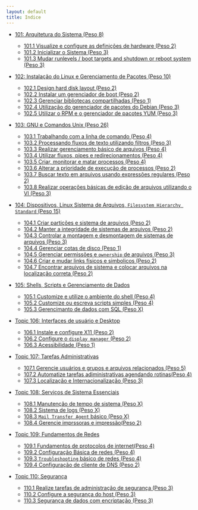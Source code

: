 ```yaml
---
layout: default
title: Indice
---
```


<!-- <div class="home">

  <h1 class="page-heading">Posts</h1>

  <ul class="post-list">
    {% for post in site.posts %}
      <li>
        <span class="post-meta">{{ post.date | date: "%b %-d, %Y" }}</span>

        <h2>
          <a class="post-link" href="{{ post.url | prepend: site.baseurl }}">{{ post.title }}</a>
        </h2>
      </li>
    {% endfor %}
  </ul>

  <p class="rss-subscribe">subscribe <a href="{{ "/feed.xml" | prepend: site.baseurl }}">via RSS</a></p>

</div>
-->

* [101: Arquitetura do Sistema (Peso 8)](/lpic1/101/arquitetura-do-sistema)
  * [101.1 Visualize e configure as definições de hardware (Peso 2)](/lpic1/101/101-1-visualize-e-configure-definicoes-de-hardware "correção ortografica")
  * [101.2 Inicializar o Sistema (Peso 3)](/lpic1/101/101-2-inicializar-o-sistema "Ainda falta conteudo")
  * [101.3 Mudar runlevels / boot targets and shutdown or reboot system (Peso 3)](/lpic1/101/101-3-mudar-runlevels-boot-targets-and-shutdown-or-reboot-system "Nada feito")

* [102: Instalação do Linux e Gerenciamento de Pacotes (Peso 10)](/lpic1/102/instalacao-do-linux-e-gerenciamento-de-pacotes)
  * [102.1 Design hard disk layout (Peso 2)](/lpic1/102/102-1-desenhando-o-layout-do-disco-rigido "x")
  * [102.2 Instalar um gerenciador de boot (Peso 2)](/lpic1/102/102-2-instalar-um-gerenciador-de-boot "Nada feito")
  * [102.3 Gerenciar bibliotecas compartilhadas (Peso 1)](/lpic1/102/102-3-gerenciar-bibliotecas-compartilhadas "Conteudo incompleto")
  * [102.4 Utilização do gerenciador de pacotes do Debian (Peso 3)](/lpic1/102/102-4-utilizacao-do-gerenciador-de-pacotes-do-debian "Nada feito")
  * [102.5 Utilizar o RPM e o gerenciador de pacotes YUM (Peso 3)](/lpic1/102/102-5-utilizar-o-rpm-e-o-gerenciador-de-pacotes-yum "Nada feito")

* [103: GNU e Comandos Unix (Peso 26)](#)
  * [103.1 Trabalhando com a linha de comando (Peso 4)](/lpic1/103/103-1-trabalhando-com-a-linha-de-comando "Revisar ortografia")
  * [103.2 Processando fluxos de texto utilizando filtros (Peso 3)](/lpic1/103/103-2-processando-fluxos-de-texto-utilizando-filtros "Nada feito")
  * [103.3 Realizar gerenciamento básico de arquivos (Peso 4)](/lpic1/103/103-3-realizar-gerenciamento-basico-de-arquivos "Falta conteúdo")
  * [103.4 Utilizar fluxos, pipes e redirecionamentos (Peso 4)](/lpic1/103/103-4-utilizar-fluxos-pipes-e-redirecionamentos "Nada feito")
  * [103.5 Criar, monitorar e matar processos (Peso 4)](/lpic1/103/103-5-criar-monitorar-e-matar-processos "falta conteudo")
  * [103.6 Alterar a prioridade de execução de processos (Peso 2)](/lpic1/103/103-6-alterar-a-prioridade-de-execucao-de-processos "Revisar Ortografia")
  * [103.7 Buscar texto em arquivos usando expressões regulares (Peso 2)](/lpic1/103/103-7-buscando-texto-em-arquivos-usando-expressoes-regulares "falta conteudo")
  * [103.8 Realizar operações básicas de edição de arquivos utilizando o VI (Peso 3)](/lpic1/103/103-8-realizar-operacoes-basicas-de-edicao-de-arquivos-utilizando-o-VI "nada feito")

* [104: Dispositivos, Linux Sistema de Arquivos, `Filesystem Hierarchy Standard` (Peso 15)](/lpic1/104/dispositivos-linux-sistema-de-arquivo-fhs "nada feito")
  * [104.1 Criar partições e sistema de arquivos (Peso 2)](/lpic1/104/104-1-criar-particoes-e-sistema-de-arquivos "nada feito")
  * [104.2 Manter a integridade de sistemas de arquivos (Peso 2)](/lpic1/104/104-2-manter-a-integridade-de-sistema-de-arquivos "nada feito")
  * [104.3 Controlar a montagem e desmontagem de sistemas de arquivos (Peso 3)](/lpic1/104/104-3-controlar-a-montagem-e-desmontagem-de-sistemas-de-arquivos "nada feito")
  * [104.4 Gerenciar cotas de disco (Peso 1)](/lpic1/104/104-4-gerenciar-cotas-de-disco "nada feito")
  * [104.5 Gerenciar permissões e `ownership` de arquivos (Peso 3)](/lpic1/104/104-5-gerenciar-permissoes-e-ownership-de-arquivos "correção de ortogrfia e conteudo")
  * [104.6 Criar e mudar links físicos e simbolicos (Peso 2)](/lpic1/104/104-6-criar-e-mudar-links-fisicos-e-simbolicos "correção ortografica e revisão de conteúdo")
  * [104.7 Encontrar arquivos de sistema e colocar arquivos na localização correta (Peso 2)](/lpic1/104/104-7-encontrar-arquivos-de-sistema-e-colocar-arquivos-na-localizacao-correta "nada feito")

* [105: Shells, Scripts e Gerenciamento de Dados](/lpic1/105/shells-scripts-e-gerenciamento-de-dados "nada feito") 
  * [105.1 Customize e utilize o ambiente do shell (Peso 4)](/lpic1/105/105-1-criar-particoes-e-sistema-de-arquivos "nada feito")
  * [105.2 Customize ou escreva scripts simples (Peso 4)](/lpic1/105/105-2-customize-ou-escreva-scripts-simples "nada feito")
  * [105.3 Gerencimanto de dados com SQL (Peso X)](/lpic1/105/105-3-gerencimanto-de-dados-com-sql "nada feito")

* [Topic 106: Interfaces de usuário e Desktop](/lpic1/106/interfaces-de-usuario-e-desktop "nada feito")
  * [106.1 Instale e configure X11 (Peso 2)](/lpic1/106/106-1-instale-e-configure-X11 "nada feito")
  * [106.2 Configure o `display manager` (Peso 2)](/lpic1/106/106-2-configure-o-display-manager "nada feito")
  * [106.3 Acessibilidade (Peso 1)](/lpic1/106/106-3-acessibilidade "nada feito")

* [Topic 107: Tarefas Administrativas](/lpic1/107/criar-particoes-e-sistema-de-arquivos "nada feito")
  * [107.1 Gerencie usuários e grupos e arquivos relacionados (Peso 5)](/lpic1/107/107-1-criar-particoes-e-sistema-de-arquivos "nada feito")
  * [107.2 Automatize tarefas adiministrativas agendando rotinas(Peso 4)](/lpic1/107/107-2-automatize-tarefas-adiministrativas-agendando-rotinas "nada feito")
  * [107.3 Localização e Internacionalização (Peso 3)](/lpic1/107/107-3-localizacao-e-internacionalizacao "nada feito")

* [Topic 108: Serviços de Sistema Essenciais](/lpic1/108/servicos-de-sistema-essenciais "nada feito")
  * [108.1 Manutenção de tempo de sistema (Peso X)](/lpic1/108/108-1-manutencao-de-tempo-de-sistema "nada feito")
  * [108.2 Sistema de logs (Peso X)](/lpic1/108/108-2-sistema-de-logs "nada feito")
  * [108.3 `Mail Transfer Agent` básico (Peso X)](/lpic1/108/mail-transfer-agent-basico "nada feito")
  * [108.4 Gerencie imprssoras e impressão(Peso 2)](/lpic1/108/108-4-gerencie-impressoras-e-impressao "nada feito")

* [Topic 109: Fundamentos de Redes](/lpic1/109/fundamentos-de-redes "nada feito")
  * [109.1 Fundamentos de protocolos de internet(Peso 4)](/lpic1/109/109-1-fundamentos-de-protocolos-de-internet "nada feito")
  * [109.2 Configuração Básica de redes (Peso 4)](/lpic1/109/109-2-configuracao-basica-de-redes "nada feito")
  * [109.3 `Troubleshooting` básico de redes (Peso 4)](/lpic1/109/109-3-troubleshooting-basico-de-redes "nada feito")
  * [109.4 Configuração de cliente de DNS (Peso 2)](/lpic1/109/109-4-configuracao-de-cliente-de-DNS "nada feito")

* [Topic 110: Segurança](/lpic1/110/seguranca "nada feito")
  * [110.1 Realize tarefas de administração de segurança (Peso 3)](/lpic1/110/110-1-realize-tarefas-de-administracao-de-seguranca "nada feito")
  * [110.2 Configure a segurança do host (Peso 3)](/lpic1/110/110-2-configure-a-seguranca-do-host "nada feito")
  * [110.3 Segurança de dados com encriptação (Peso 3)](/lpic1/110/110-3-seguranca-de-dados-com-encriptacao "nada feito")